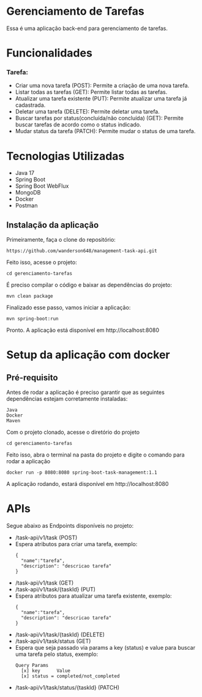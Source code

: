 # Gerenciamento de Tarefas

Essa é uma aplicação back-end para gerenciamento de tarefas.

# Funcionalidades

### Tarefa:
  - Criar uma nova tarefa (POST): Permite a criação de uma nova tarefa.
  - Listar todas as tarefas (GET):  Permite listar todas as tarefas.
  - Atualizar uma tarefa existente (PUT):  Permite atualizar uma tarefa já cadastrada.
  - Deletar uma tarefa (DELETE):  Permite deletar uma tarefa.
  - Buscar tarefas por status(concluída/não concluída) (GET):  Permite buscar tarefas de acordo como o status indicado.
  - Mudar status da tarefa (PATCH):  Permite mudar o status de uma tarefa.

# Tecnologias Utilizadas
  
  - Java 17
  - Spring Boot
  - Spring Boot WebFlux
  - MongoDB
  - Docker
  - Postman

 ## Instalação da aplicação

 Primeiramente, faça o clone do repositório:
  ```
  https://github.com/wanderson648/management-task-api.git
  ```
Feito isso, acesse o projeto:
```
cd gerenciamento-tarefas
```
É preciso compilar o código e baixar as dependências do projeto:
```
mvn clean package
```
Finalizado esse passo, vamos iniciar a aplicação:
```
mvn spring-boot:run
```
Pronto. A aplicação está disponível em  http://localhost:8080

# Setup da aplicação com docker

## Pré-requisito

Antes de rodar a aplicação é preciso garantir que as seguintes dependências estejam corretamente instaladas:
```
Java 
Docker 
Maven 
```
Com o projeto clonado, acesse o diretório do projeto
```
cd gerenciamento-tarefas
```
Feito isso, abra o terminal na pasta do projeto e digite o comando para rodar a aplicação
```
docker run -p 8080:8080 spring-boot-task-management:1.1
```
A aplicação rodando, estará disponível em http://localhost:8080

# APIs

Segue abaixo as Endpoints disponíveis no projeto:

 - /task-api/v1/task (POST)
 - Espera atributos para criar uma tarefa, exemplo:
    ```
    {
      "name":"tarefa",
      "description": "descricao tarefa"
    }
    ```
 - /task-api/v1/task (GET)
 - /task-api/v1/task/{taskId} (PUT)
 - Espera atributos para atualizar uma tarefa existente, exemplo:
    ```
    {
      "name":"tarefa",
      "description": "descricao tarefa"
    }
    ```
 - /task-api/v1/task/{taskId} (DELETE)
 - /task-api/v1/task/status (GET)
 - Espera que seja passado via params a key (status) e value para buscar uma tarefa pelo status, exemplo:
    ```
    Query Params
      [x] key      Value
      [x] status = completed/not_completed
    ```
 - /task-api/v1/task/status/{taskId} (PATCH)

     
















